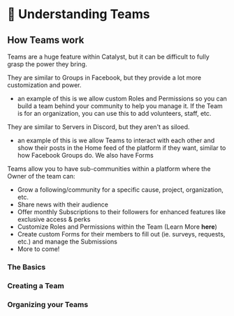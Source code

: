 # 📎 Understanding Teams

## How Teams work

Teams are a huge feature within Catalyst, but it can be difficult to fully grasp the power they bring.

They are similar to Groups in Facebook, but they provide a lot more customization and power.

* an example of this is we allow custom Roles and Permissions so you can build a team behind your community to help you manage it. If the Team is for an organization, you can use this to add volunteers, staff, etc.&#x20;

They are similar to Servers in Discord, but they aren't as siloed.

* an example of this is we allow Teams to interact with each other and show their posts in the Home feed of the platform if they want, similar to how Facebook Groups do. We also have Forms

Teams allow you to have sub-communities within a platform where the Owner of the team can:

* Grow a following/community for a specific cause, project, organization, etc.
* Share news with their audience
* Offer monthly Subscriptions to their followers for enhanced features like exclusive access & perks
* Customize Roles and Permissions within the Team (Learn More **here**)
* Create custom Forms for their members to fill out (ie. surveys, requests, etc.) and manage the Submissions
* More to come!

### The Basics



### Creating a Team



### Organizing your Teams

